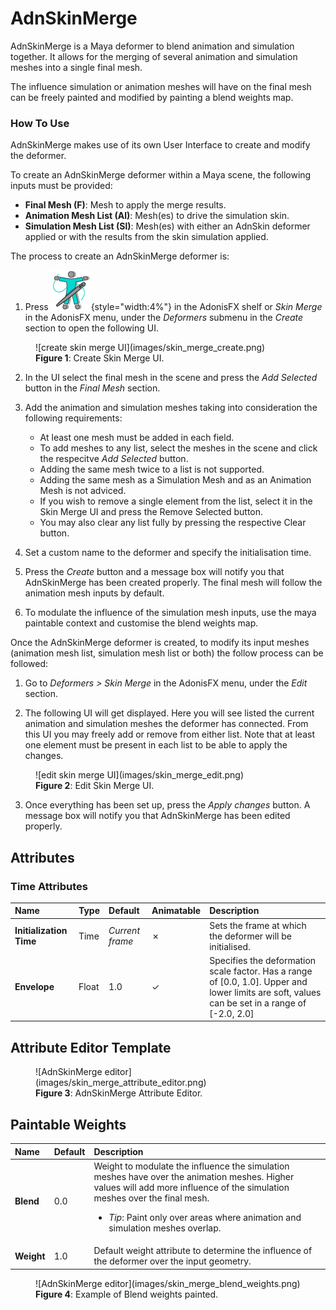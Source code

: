 # AdnSkinMerge

AdnSkinMerge is a Maya deformer to blend animation and simulation together. It allows for the merging of several animation and simulation meshes into a single final mesh.

The influence simulation or animation meshes will have on the final mesh can be freely painted and modified by painting a blend weights map.

### How To Use

AdnSkinMerge makes use of its own User Interface to create and modify the deformer.

To create an AdnSkinMerge deformer within a Maya scene, the following inputs must be provided:

  - **Final Mesh (F)**: Mesh to apply the merge results.
  - **Animation Mesh List (Al)**: Mesh(es) to drive the simulation skin.
  - **Simulation Mesh List (Sl)**: Mesh(es) with either an AdnSkin deformer applied or with the results from the skin simulation applied.

The process to create an AdnSkinMerge deformer is:

1. Press ![Skin merge button](images/adn_skin_merge.png){style="width:4%"} in the AdonisFX shelf or *Skin Merge* in the AdonisFX menu, under the *Deformers* submenu in the *Create* section to open the following UI.

<figure markdown>
  ![create skin merge UI](images/skin_merge_create.png) 
  <figcaption><b>Figure 1</b>: Create Skin Merge UI.</figcaption>
</figure>

2. In the UI select the final mesh in the scene and press the *Add Selected* button in the *Final Mesh* section.

3. Add the animation and simulation meshes taking into consideration the following requirements:
    - At least one mesh must be added in each field.
    - To add meshes to any list, select the meshes in the scene and click the respecitve *Add Selected* button.
    - Adding the same mesh twice to a list is not supported.
    - Adding the same mesh as a Simulation Mesh and as an Animation Mesh is not adviced.
    - If you wish to remove a single element from the list, select it in the Skin Merge UI and press the Remove Selected button.
    - You may also clear any list fully by pressing the respective Clear button.

4. Set a custom name to the deformer and specify the initialisation time.

5. Press the *Create* button and a message box will notify you that AdnSkinMerge has been created properly. The final mesh will follow the animation mesh inputs by default.

6. To modulate the influence of the simulation mesh inputs, use the maya paintable context and customise the blend weights map.

Once the AdnSkinMerge deformer is created, to modify its input meshes (animation mesh list, simulation mesh list or both) the follow process can be followed:

1. Go to *Deformers > Skin Merge* in the AdonisFX menu, under the *Edit* section.

2. The following UI will get displayed. Here you will see listed the current animation and simulation meshes the deformer has connected. From this UI you may freely add or remove from either list. Note that at least one element must be present in each list to be able to apply the changes. 

<figure markdown>
  ![edit skin merge UI](images/skin_merge_edit.png) 
  <figcaption><b>Figure 2</b>: Edit Skin Merge UI.</figcaption>
</figure>

3. Once everything has been set up, press the *Apply changes* button. A message box will notify you that AdnSkinMerge has been edited properly.

## Attributes

### Time Attributes
| Name | Type | Default | Animatable | Description |
| :--- | :--- | :------ | :--------- | :---------- |
| **Initialization Time** | Time  | *Current frame* | ✗ | Sets the frame at which the deformer will be initialised. |
| **Envelope**            | Float | 1.0             | ✓ | Specifies the deformation scale factor. Has a range of \[0.0, 1.0\]. Upper and lower limits are soft, values can be set in a range of \[-2.0, 2.0\]|

## Attribute Editor Template

<figure markdown>
  ![AdnSkinMerge editor](images/skin_merge_attribute_editor.png)
  <figcaption><b>Figure 3</b>: AdnSkinMerge Attribute Editor.</figcaption>
</figure>

## Paintable Weights
| Name | Default | Description |
| :--- | :------ | :---------- |
| **Blend**       | 0.0 | Weight to modulate the influence the simulation meshes have over the animation meshes. Higher values will add more influence of the simulation meshes over the final mesh.<ul><li>*Tip*: Paint only over areas where animation and simulation meshes overlap.</li></ul> |
| **Weight**      | 1.0 | Default weight attribute to determine the influence of the deformer over the input geometry. |

<figure markdown>
  ![AdnSkinMerge editor](images/skin_merge_blend_weights.png)
  <figcaption><b>Figure 4</b>: Example of Blend weights painted.</figcaption>
</figure>
